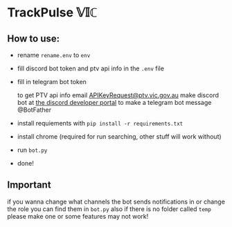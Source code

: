# TrackPulse 𝕍𝕀ℂ

## How to use:
- rename `rename.env` to `env`
- fill discord bot token and ptv api info in the `.env` file
- fill in telegram bot token

    to get PTV api info email [APIKeyRequest@ptv.vic.gov.au](mailto:APIKeyRequest@ptv.vic.gov.au)
    make discord bot at [the discord developer portal](https://discord.com/developers/applications)
    to make a telegram bot message @BotFather
- install requiements with `pip install -r requirements.txt`
- install chrome (required for run searching, other stuff will work without)
- run `bot.py`
- done!

## Important
if you wanna change what channels the bot sends notifications in or change the role you can find them in `bot.py`
also if there is no folder called `temp` please make one or some features may not work!
